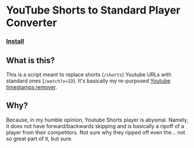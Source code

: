 # YouTube Shorts to Standard Player Converter
### [Install](https://raw.githubusercontent.com/RedSQL/personal-scripts-and-misc/master/userscripts/Youtube%20Shorts%20to%20Standard%20Player%20Converter/shortsToStandard.user.js)
## What is this?
This is a script meant to replace shorts (`/shorts`) Youtube URLs with standard ones (`/watch?v=ID`). It's basically my re-purposed [Youtube timestamps remover](https://github.com/RedSQL/personal-scripts-and-misc/tree/master/userscripts/Youtube%20URL%20Timestamp%20Remover).

## Why?
Because, in my humble opinion, Youtube Shorts player is abysmal. Namely, it does not have forward/backwards skipping and is basically a ripoff of a player from their competitors. Not sure why they ripped off even the... not so great part of it, but sure.
